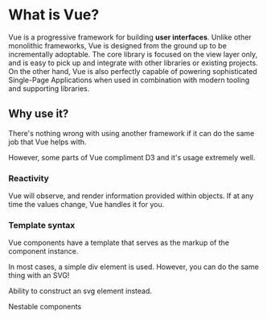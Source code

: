 # What is Vue?

Vue is a progressive framework for building **user interfaces**. Unlike other monolithic frameworks, Vue is designed from the ground up to be incrementally adoptable. The core library is focused on the view layer only, and is easy to pick up and integrate with other libraries or existing projects. On the other hand, Vue is also perfectly capable of powering sophisticated Single-Page Applications when used in combination with modern tooling and supporting libraries.

## Why use it?

There's nothing wrong with using another framework if it can do the same job that Vue helps with.

However, some parts of Vue compliment D3 and it's usage extremely well.

### Reactivity

Vue will observe, and render information provided within objects. If at any time the values change, Vue handles it for you.

### Template syntax

Vue components have a template that serves as the markup of the component instance.

In most cases, a simple div element is used. However, you can do the same thing with an SVG!

Ability to construct an svg element instead.

Nestable components
